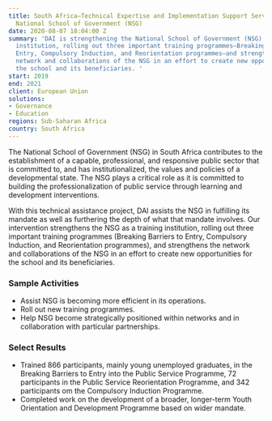 ```yaml
---
title: South Africa—Technical Expertise and Implementation Support Services for the
  National School of Government (NSG)
date: 2020-08-07 18:04:00 Z
summary: 'DAI is strengthening the National School of Government (NSG) as a training
  institution, rolling out three important training programmes—Breaking Barriers to
  Entry, Compulsory Induction, and Reorientation programmes—and strengthening the
  network and collaborations of the NSG in an effort to create new opportunities for
  the school and its beneficiaries. '
start: 2019
end: 2021
client: European Union
solutions:
- Governance
- Education
regions: Sub-Saharan Africa
country: South Africa
---
```


The National School of Government (NSG) in South Africa contributes to the establishment of a capable, professional, and responsive public sector that is committed to, and has institutionalized, the values and policies of a developmental state. The NSG plays a critical role as it is committed to building the professionalization of public service through learning and development interventions.

With this technical assistance project, DAI assists the NSG in fulfilling its mandate as well as furthering the depth of what that mandate involves. Our intervention strengthens the NSG as a training institution, rolling out three important training programmes (Breaking Barriers to Entry, Compulsory Induction, and Reorientation programmes), and strengthens the network and collaborations of the NSG in an effort to create new opportunities for the school and its beneficiaries. 
 
### Sample Activities

* Assist NSG is becoming more efficient in its operations.
* Roll out new training programmes.
* Help NSG become strategically positioned within networks and in collaboration with particular partnerships.
 
### Select Results

* Trained 866 participants, mainly young unemployed graduates, in the Breaking Barriers to Entry into the Public Service Programme, 72 participants in the Public Service Reorientation Programme, and 342 participants om the Compulsory Induction Programme. 
* Completed work on the development of a broader, longer-term Youth Orientation and Development Programme based on wider mandate.
